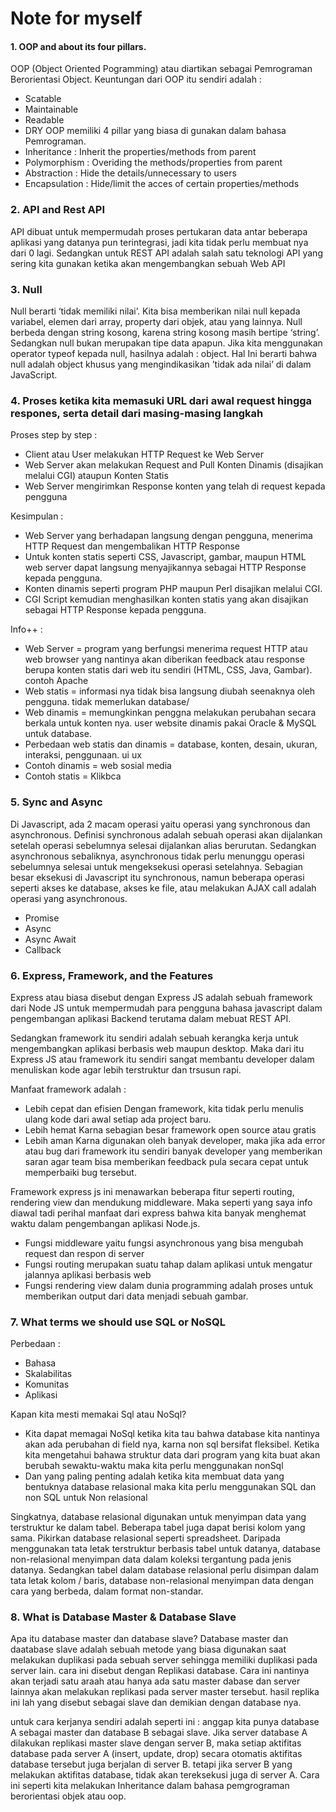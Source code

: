 
# Note for myself

#### 1. OOP and about its four pillars.
OOP (Object Oriented Pogramming) atau diartikan sebagai Pemrograman Berorientasi Object. Keuntungan dari OOP itu sendiri adalah :
- Scatable
- Maintainable
- Readable
- DRY
OOP memiliki 4 pillar yang biasa di gunakan dalam bahasa Pemrograman.
- Inheritance : Inherit the properties/methods from parent
- Polymorphism : Overiding the methods/properties from parent
- Abstraction : Hide the details/unnecessary to users
- Encapsulation : Hide/limit the acces of certain properties/methods




### 2. API and Rest API
API dibuat untuk mempermudah proses pertukaran data antar beberapa aplikasi yang datanya pun terintegrasi, jadi kita tidak perlu membuat nya dari 0 lagi.
Sedangkan untuk REST API adalah salah satu teknologi API yang sering kita gunakan ketika akan mengembangkan sebuah Web API




### 3. Null
Null berarti ‘tidak memiliki nilai’. Kita bisa memberikan nilai null kepada variabel, elemen dari array, property dari objek, atau yang lainnya.
Null berbeda dengan string kosong, karena string kosong masih bertipe ‘string’. Sedangkan null bukan merupakan tipe data apapun. Jika kita menggunakan operator typeof kepada null, hasilnya adalah : object. Hal Ini berarti bahwa null adalah object khusus yang mengindikasikan ’tidak ada nilai’ di dalam JavaScript.




### 4. Proses ketika kita memasuki URL dari awal request hingga respones, serta detail dari masing-masing langkah
Proses step by step :
- Client atau User melakukan HTTP Request ke Web Server
- Web Server akan melakukan Request and Pull Konten Dinamis (disajikan melalui CGI) ataupun Konten Statis
- Web Server mengirimkan Response konten yang telah di request kepada pengguna

Kesimpulan :
- Web Server yang berhadapan langsung dengan pengguna, menerima HTTP Request dan mengembalikan HTTP Response
- Untuk konten statis seperti CSS, Javascript, gambar, maupun HTML web server dapat langsung menyajikannya sebagai HTTP Response kepada pengguna.
- Konten dinamis seperti program PHP maupun Perl disajikan melalui CGI.
- CGI Script kemudian menghasilkan konten statis  yang akan disajikan sebagai HTTP Response kepada pengguna.

Info++ :
- Web Server = program yang berfungsi menerima request HTTP atau web browser yang nantinya akan diberikan feedback atau response berupa konten statis dari web itu sendiri (HTML, CSS, Java, Gambar). contoh Apache
- Web statis = informasi nya tidak bisa langsung diubah seenaknya oleh pengguna. tidak memerlukan database/
- Web dinamis = memungkinkan penggna melakukan perubahan secara berkala untuk konten nya. user website dinamis pakai Oracle & MySQL untuk database.
- Perbedaan web statis dan dinamis = database, konten, desain, ukuran, interaksi, penggunaan. ui ux
- Contoh dinamis = web sosial media
- Contoh statis = Klikbca




### 5. Sync and Async

Di Javascript, ada 2 macam operasi yaitu operasi yang synchronous dan asynchronous. Definisi synchronous adalah sebuah operasi akan dijalankan setelah operasi sebelumnya selesai dijalankan alias berurutan. Sedangkan asynchronous sebaliknya, asynchronous tidak perlu menunggu operasi sebelumnya selesai untuk mengeksekusi operasi setelahnya. Sebagian besar eksekusi di Javascript itu synchronous, namun beberapa operasi seperti akses ke database, akses ke file, atau melakukan AJAX call adalah operasi yang asynchronous.
- Promise
- Async
- Async Await
- Callback




### 6. Express, Framework, and the Features

Express atau biasa disebut dengan Express JS adalah sebuah framework dari Node JS untuk mempermudah para pengguna bahasa javascript dalam pengembangan aplikasi Backend terutama dalam mebuat REST API.

Sedangkan framework itu sendiri adalah sebuah kerangka kerja untuk mengembangkan aplikasi berbasis web maupun desktop. Maka dari itu Express JS atau framework itu sendiri sangat membantu developer dalam menuliskan kode agar lebih terstruktur dan trsusun rapi.

Manfaat framework adalah :
- Lebih cepat dan efisien
Dengan framework, kita tidak perlu menulis ulang kode dari awal setiap ada project baru.
- Lebih hemat
Karna sebagian besar framework open source atau gratis
- Lebih aman
Karna digunakan oleh banyak developer, maka jika ada error atau bug dari framework itu sendiri banyak developer yang memberikan saran agar team bisa memberikan feedback pula secara cepat untuk memperbaiki bug tersebut.

Framework express js ini menawarkan beberapa fitur seperti routing, rendering view dan mendukung middleware. Maka seperti yang saya info diawal tadi perihal manfaat dari express bahwa kita banyak menghemat waktu dalam pengembangan aplikasi Node.js.

- Fungsi middleware yaitu fungsi asynchronous yang bisa mengubah request dan respon di server
- Fungsi routing merupakan suatu tahap dalam aplikasi untuk mengatur jalannya aplikasi berbasis web
- Fungsi rendering view dalam dunia programming adalah proses untuk memberikan output dari data menjadi sebuah gambar.



### 7. What terms we should use SQL or NoSQL

Perbedaan :
- Bahasa 
- Skalabilitas
- Komunitas
- Aplikasi

Kapan kita mesti memakai Sql atau NoSql?
- Kita dapat memagai NoSql ketika kita tau bahwa database kita nantinya akan ada perubahan di field nya, karna non sql bersifat fleksibel. Ketika kita mengetahui bahawa struktur data dari program yang kita buat akan berubah sewaktu-waktu maka kita perlu menggunakan nonSql
- Dan yang paling penting adalah ketika kita membuat data yang bentuknya database relasional  maka kita perlu menggunakan SQL dan non SQL untuk Non relasional

Singkatnya, database relasional digunakan untuk menyimpan data yang terstruktur ke dalam tabel. Beberapa tabel juga dapat berisi kolom yang sama. Pikirkan database relasional seperti spreadsheet.
Daripada menggunakan tata letak terstruktur berbasis tabel untuk datanya, database non-relasional menyimpan data dalam koleksi tergantung pada jenis datanya. Sedangkan tabel dalam database relasional perlu disimpan dalam tata letak kolom / baris, database non-relasional menyimpan data dengan cara yang berbeda, dalam format non-standar.



### 8. What is Database Master & Database Slave

Apa itu database master dan database slave? Database master dan daatabase slave adalah sebuah metode yang biasa digunakan saat melakukan duplikasi pada sebuah server sehingga memiliki duplikasi pada server lain. cara ini disebut dengan Replikasi database. Cara ini nantinya akan terjadi satu araah atau hanya ada satu master dabase dan server lainnya akan melakukan replikasi pada server master tersebut. hasil replika ini lah yang disebut sebagai slave dan demikian dengan database nya.

untuk cara kerjanya sendiri adalah seperti ini :
anggap kita punya database A sebagai master dan database B sebagai slave. Jika server database A dilakukan replikasi master slave dengan server B, maka setiap aktifitas database pada server A (insert, update, drop) secara otomatis aktifitas database tersebut juga berjalan di server B. tetapi jika server B yang melakukan aktifitas database, tidak akan tereksekusi juga di server A. Cara ini seperti kita melakukan Inheritance dalam bahasa pemgrograman berorientasi objek atau oop.
